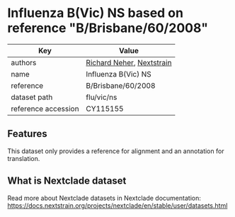 # Influenza B(Vic) NS based on reference "B/Brisbane/60/2008"

| Key                  | Value                |
| -------------------- | -------------------- |
| authors                | [Richard Neher](https://neherlab.org), [Nextstrain](https://nextstrain.org)                         |
| name                 | Influenza B(Vic) NS                      |
| reference            | B/Brisbane/60/2008                    |
| dataset path         | flu/vic/ns                     |
| reference accession  |     CY115155   |

## Features
This dataset only provides a reference for alignment and an annotation for translation.

## What is Nextclade dataset

Read more about Nextclade datasets in Nextclade documentation: https://docs.nextstrain.org/projects/nextclade/en/stable/user/datasets.html
